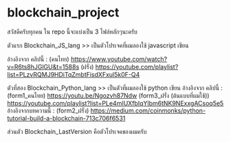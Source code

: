 # blockchain_project

สวัสดีครับทุกคน ใน repo นี้จะแบ่งเป็น 3 ไฟล์หลักๆนะครับ

ตัวแรก Blockchain_JS_lang >> เป็นตัวโปรเจคที่ผมลองใช้ javascript เขียน

อ้างอิงจาก คลิปนี้ : (คนไทย) https://www.youtube.com/watch?v=R6ts8hJGlGU&t=1588s
                 (ฝรั่ง) https://youtube.com/playlist?list=PLzvRQMJ9HDiTqZmbtFisdXFxul5k0F-Q4
                 
ตัวที่สอง Blockchain_Python_lang >> เป็นตัวที่ผมลองใช้ python เขียน
อ้างอิงจาก คลิปนี้ : (form1_คนไทย) https://youtu.be/Ngozvh87Ndw
                (form3_ฝรั่ง (ต้นแบบที่ผมใช้)) https://youtube.com/playlist?list=PLe4mIUXfbIqYlbm6tNK9NExxgACsoq5e5
อ้างอิงจากบทความนี้ : (form2_ฝรั่ง)  https://medium.com/coinmonks/python-tutorial-build-a-blockchain-713c706f6531 
                
 ส่วนตัว Blockchain_LastVersion คือตัวโปรเจคของผมครับ
